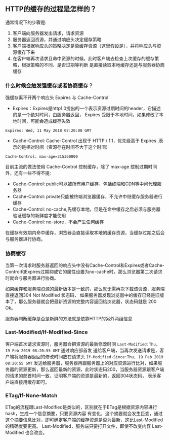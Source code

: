 ## HTTP的缓存的过程是怎样的？

通常情况下的步骤是:

1. 客户端向服务器发出请求，请求资源 
2. 服务器返回资源，并通过响应头决定缓存策略 
3. 客户端根据响应头的策略决定是否缓存资源（这⾥假设是），并将响应头与资源缓存下来 
4. 在客户端再次请求且命中资源的时候，此时客户端去检查上次缓存的缓存策略，根据策略的不同、是否过期等判断 是直接读取本地缓存还是与服务器协商缓存

### 什么时候会触发强缓存或者协商缓存？

强缓存离不开两个响应头 Expires 与 Cache-Control

- Expires：Expires是http1.0提出的⼀个表示资源过期时间的header，它描述的是⼀个绝对时间，由服务器返回， Expires 受限于本地时间，如果修改了本地时间，可能会造成缓存失效

`Expires: Wed, 11 May 2018 07:20:00 GMT`

- Cache-Control: Cache-Control 出现于 HTTP / 1.1，优先级⾼于 Expires ,表示的是相对时间（资源存在时间不大于这个时间）

`Cache-Control: max-age=315360000`

⽬前主流的做法使⽤ Cache-Control 控制缓存，除了 max-age 控制过期时间外，还有⼀些不得不提:

- Cache-Control: public可以被所有⽤户缓存，包括终端和CDN等中间代理服务器 
- Cache-Control: private只能被终端浏览器缓存，不允许中继缓存服务器进⾏缓存 
- Cache-Control: no-cache,先缓存本地，但是在命中缓存之后必须与服务器验证缓存的新鲜度才能使⽤ 
- Cache-Control: no-store，不会产⽣任何缓存

在缓存有效期内命中缓存，浏览器会直接读取本地的缓存资源，当缓存过期之后会与服务器进⾏协商。

### 协商缓存

当第⼀次请求时服务器返回的响应头中没有Cache-Control和Expires或者Cache-Control和Expires过期抑或它的属性设置为no-cache时，那么浏览器第⼆次请求时就会与服务器进⾏协商。

如果缓存和服务端资源的最新版本是⼀致的，那么就⽆需再次下载该资源，服务端直接返回304 Not Modified 状态码， 如果服务器发现浏览器中的缓存已经是旧版本了，那么服务器就会把最新资源的完整内容返回给浏览器，状态码就是 200 Ok。

服务器判断缓存是否是新鲜的⽅法就是依靠HTTP的另外两组信息

### Last-Modified/If-Modified-Since

客户端⾸次请求资源时，服务器会把资源的最新修改时间 `Last-Modified:Thu, 19 Feb 2019 08:20:55 GMT` 通过响应部⾸发 送给客户端，当再次发送请求是，客户端将服务器返回的修改时间放在请求头 `If-Modified-Since:Thu, 19 Feb 2019 08:20:55 GMT` 发送给服务器，服务器再跟服务器上的对应资源进⾏⽐对，如果服务器的资源更新，那么返回最新的资源，此时状态码200，当服务器资源跟客户端的请求的部⾸时间⼀致，证明客户端的资源是最新的，返回304状态码， 表示客户端直接⽤缓存即可。

### ETag/If-None-Match

ETag的流程跟Last-Modified是类似的，区别就在于ETag是根据资源内容进⾏hash，⽣成⼀个信息摘要，只要资源内容 有变化，这个摘要就会发⽣巨变，通过这个摘要信息⽐对，即可确定客户端的缓存资源是否为最新，这⽐Last-Modified 的精确度要更⾼。
Last-Modified，服务端只要打开文件，即使不改变内容 Last-Modified 也会改变。
